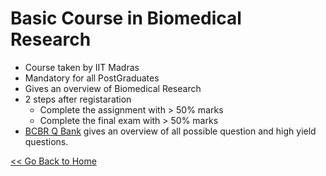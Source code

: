 # Basic Course in Biomedical Research

* Course taken by IIT Madras 
* Mandatory for all PostGraduates
* Gives an overview of Biomedical Research 
* 2 steps after registaration 
	* Complete the assignment with > 50% marks 
	* Complete the final exam with > 50% marks
* [BCBR Q Bank](BCBR/BCBR_Q_Bank.md) gives an overview of all possible question and high yield questions. 


[<< Go Back to Home](https://github.com/fdrepo/flutterdoctor.com/blob/b21aa0fe5558759ba572b702e65217d6a90020b0/docs/README.md)
